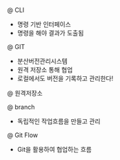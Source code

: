 @ CLI
- 명령 기반 인터페이스
- 명령을 해야 결과가 도출됨

@ GIT
- 분산버전관리시스템
- 원격 저장소 통해 협업
- 로컬에서도 버전을 기록하고 관리한다!

@ 원격저장소

@ branch
- 독립적인 작업흐름을 만들고 관리

@ Git Flow
- Git을 활용하여 협업하는 흐름